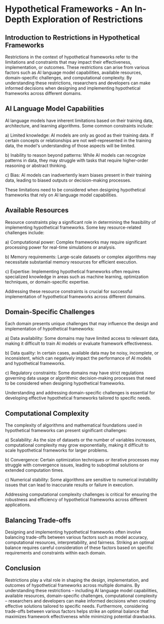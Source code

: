 # Hypothetical Frameworks - An In-Depth Exploration of Restrictions

## Introduction to Restrictions in Hypothetical Frameworks

Restrictions in the context of hypothetical frameworks refer to the limitations and constraints that may impact their effectiveness, implementation, or outcomes. These restrictions can arise from various factors such as AI language model capabilities, available resources, domain-specific challenges, and computational complexity. By understanding these restrictions, researchers and developers can make informed decisions when designing and implementing hypothetical frameworks across different domains.

## AI Language Model Capabilities

AI language models have inherent limitations based on their training data, architecture, and learning algorithms. Some common constraints include:

   a) Limited knowledge: AI models are only as good as their training data. If certain concepts or relationships are not well-represented in the training data, the model's understanding of those aspects will be limited.
   
   b) Inability to reason beyond patterns: While AI models can recognize patterns in data, they may struggle with tasks that require higher-order reasoning or abstract thinking.
   
   c) Bias: AI models can inadvertently learn biases present in their training data, leading to biased outputs or decision-making processes.

These limitations need to be considered when designing hypothetical frameworks that rely on AI language model capabilities.

## Available Resources

Resource constraints play a significant role in determining the feasibility of implementing hypothetical frameworks. Some key resource-related challenges include:

   a) Computational power: Complex frameworks may require significant processing power for real-time simulations or analysis.
   
   b) Memory requirements: Large-scale datasets or complex algorithms may necessitate substantial memory resources for efficient execution.
   
   c) Expertise: Implementing hypothetical frameworks often requires specialized knowledge in areas such as machine learning, optimization techniques, or domain-specific expertise.

Addressing these resource constraints is crucial for successful implementation of hypothetical frameworks across different domains.

## Domain-Specific Challenges

Each domain presents unique challenges that may influence the design and implementation of hypothetical frameworks:

   a) Data availability: Some domains may have limited access to relevant data, making it difficult to train AI models or evaluate framework effectiveness.
   
   b) Data quality: In certain cases, available data may be noisy, incomplete, or inconsistent, which can negatively impact the performance of AI models and hypothetical frameworks.
   
   c) Regulatory constraints: Some domains may have strict regulations governing data usage or algorithmic decision-making processes that need to be considered when designing hypothetical frameworks.

Understanding and addressing domain-specific challenges is essential for developing effective hypothetical frameworks tailored to specific needs.

## Computational Complexity

The complexity of algorithms and mathematical foundations used in hypothetical frameworks can present significant challenges:

   a) Scalability: As the size of datasets or the number of variables increases, computational complexity may grow exponentially, making it difficult to scale hypothetical frameworks for larger problems.
   
   b) Convergence: Certain optimization techniques or iterative processes may struggle with convergence issues, leading to suboptimal solutions or extended computation times.
   
   c) Numerical stability: Some algorithms are sensitive to numerical instability issues that can lead to inaccurate results or failure in execution.

Addressing computational complexity challenges is critical for ensuring the robustness and efficiency of hypothetical frameworks across different applications.

## Balancing Trade-offs

Designing and implementing hypothetical frameworks often involve balancing trade-offs between various factors such as model accuracy, computational resources, interpretability, and fairness. Striking an optimal balance requires careful consideration of these factors based on specific requirements and constraints within each domain.

## Conclusion

Restrictions play a vital role in shaping the design, implementation, and outcomes of hypothetical frameworks across multiple domains. By understanding these restrictions – including AI language model capabilities, available resources, domain-specific challenges, computational complexity – researchers and developers can make informed decisions when creating effective solutions tailored to specific needs. Furthermore, considering trade-offs between various factors helps strike an optimal balance that maximizes framework effectiveness while minimizing potential drawbacks.